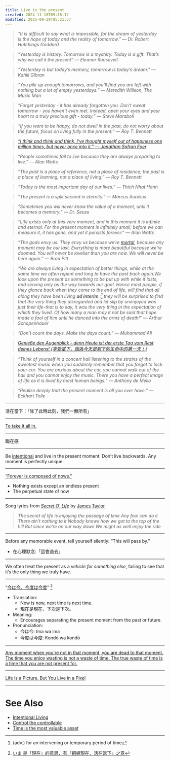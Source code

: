 ```yaml
---
title: Live in the present
created: 2024-11-18T09:18:12
modified: 2025-09-29T05:21:37
---
```


> _“It is difficult to say what is impossible, for the dream of yesterday is the hope of today and the reality of tomorrow.” — Dr. Robert Hutchings Goddard_

> _“Yesterday is history. Tomorrow is a mystery. Today is a gift. That’s why we call it the present” — Eleanor Roosevelt_

> _“Yesterday is but today’s memory, tomorrow is today’s dream.” — Kahlil Gibran_

> _“You pile up enough tomorrows, and you’ll find you are left with nothing but a lot of empty yesterdays.” ― Meredith Willson, The Music Man_

> _“Forget yesterday - it has already forgotten you. Don’t sweat tomorrow - you haven’t even met. Instead, open your eyes and your heart to a truly precious gift - today.” — Steve Maraboli_

> _“If you want to be happy, do not dwell in the past, do not worry about the future, focus on living fully in the present.” — Roy T. Bennett_

> _[“I think and think and think, I‘ve thought myself out of happiness one million times, but never once into it.” — Jonathan Safran Foer](https://www.goodreads.com/quotes/12278-i-think-and-think-and-think-i-ve-thought-myself-out)_

> _“People sometimes fail to live because they are always preparing to live.” — Alan Watts_

> _“The past is a place of reference, not a place of residence; the past is a place of learning, not a place of living.” — Roy T. Bennett_

> _“Today is the most important day of our lives.” — Thich Nhat Hanh_

> _“The present is a split second in eternity.” — Marcus Aurelius_

> _“Sometimes you will never know the value of a moment, until it becomes a memory.” — Dr. Seuss_

> _“Life exists only at this very moment, and in this moment it is infinite and eternal. For the present moment is infinitely small; before we can measure it, it has gone, and yet it persists forever.” — Alan Watts_

> _“The gods envy us. They envy us because we’re [mortal](death.md), because any moment may be our last. Everything is more beautiful because we’re doomed. You will never be lovelier than you are now. We will never be here again.” — Brad Pitt_

> _“We are always living in expectation of better things, while at the same time we often repent and long to have the past back again.We look upon the present as something to be put up with while it lasts, and serving only as the way towards our goal. Hence most people, if they glance back when they come to the end of life, will find that all along they have been living **ad interim** :[^1] they will be surprised to find that the very thing they disregarded and let slip by unenjoyed was just their life-that is to say, it was the very thing in the expectation of which they lived. Of how many a man may it not be said that hope made a fool of him until he danced into the arms of death!” — Arthur Schopenhauer_

> _“Don’t count the days. Make the days count.” — Muhammad Ali_

> _[Genieße den Augenblick - denn Heute ist der erste Tag vom Rest deines Lebens! (享受當下，因為今天是剩下的生命中的第一天！)](http://www.godic.net/home/dailysentence/4056ec51-2133-4b30-8cca-8f9e279b3e45)_

> _“Think of yourself in a concert hall listening to the strains of the sweetest music when you suddenly remember that you forgot to lock your car. You are anxious about the car, you cannot walk out of the hall and you cannot enjoy the music. There you have a perfect image of life as it is lived by most human beings.” — Anthony de Mello_

> _“Realize deeply that the present moment is all you ever have.” — Eckhart Tolle_

---

活在當下：「除了此時此刻，我們一無所有」

---

[To take it all in.](https://idioms.thefreedictionary.com/to+take+it+all+in)

---

臨在感

---

Be [intentional](intentional-living.md) and live in the present moment. Don’t live backwards. Any moment is perfectly unique.

---

[“Forever is composed of nows.”](https://www.poetryfoundation.org/poems/52202/forever-is-composed-of-nows-690)

* Nothing exists except an endless present
* The perpetual state of now

---

Song lyrics from [*Secret O' Life*](https://open.spotify.com/track/2dBOatuBZV3zYngZLAEbrv) by [James Taylor](https://www.youtube.com/channel/UCrbbXRLgMFYYCHPpregTcyQ)

> _The secret of life is enjoying the passage of time_
> _Any fool can do it_
> _There ain’t nothing to it_
> _Nobody knows how we got to the top of the hill_
> _But since we’re on our way down_
> _We might as well enjoy the ride_

---

Before any memorable event, tell yourself silently: “This will pass by.”

* 在心理默念:「這會過去」

---

We often treat the present as a _vehicle for something else_, failing to see that it’s the only thing we truly have.

---

“[今は今、今度は今度](https://www.imdb.com/title/tt27503384/)” [^2]

* Translation:
	* Now is now, next time is next time.
	* 現在是現在、下次是下次。
* Meaning:
	* Encourages separating the present moment from the past or future.
* Pronunciation:
	* 今は今: Ima wa ima
	* 今度は今度: Kondō wa kondō

---

[Any moment when you're not in that moment, you are dead to that moment. The time you enjoy wasting is not a waste of time. The true waste of time is a time that you are not present for.](https://www.youtube.com/watch?v=KyfUysrNaco&t=5111s)

---

[Life is a Picture, But You Live in a Pixel](https://waitbutwhy.com/2013/11/life-is-picture-but-you-live-in-pixel.html)

---

# See Also

* [Intentional Living](intentional-living.md)
* [Control the controllable](control-the-controllable.md)
* [Time is the most valuable asset](Time%20is%20the%20most%20valuable%20asset.md)

[^1]: (adv.) for an intervening or temporary period of time
[^2]: [いま 是「現在」的意思，有「把握現在、活在當下」之意](https://www.facebook.com/people/e-MA-Cycling-Team/100057359174980/)

